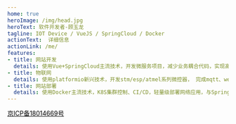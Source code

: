 ```yaml
---
home: true
heroImage: /img/head.jpg
heroText: 软件开发者-顾玉龙
tagline: IOT Device / VueJS / SpringCloud / Docker
actionText:  详细信息
actionLink: /me/
features:
- title: 网站开发
  details: 使用Vue+SpringCloud主流技术，开发微服务项目，减少业务耦合代码，实现高可用，高性能，高并发
- title: 物联网
  details: 使用platformio新兴技术，开发stm/esp/atmel系列微控器， 完成mqtt、websocket、webusb、ble小程序等项目
- title: 网站部署
  details: 使用Docker主流技术，K8S集群控制、CI/CD，轻量级部署网络应用，与SpringCloud生态融为一体。
---
```

<div class="footer">
    <div class="copyright"></div>
    <script type="text/javascript">
        document.getElementsByClassName('copyright')[0].innerHTML=`©2016-{{new Date().getFullYear()}} lengmang.net 版权所有`;
    </script>
    <div><a href="https://beian.miit.gov.cn/" target="_blank" style="color: #000000">京ICP备18014669号</a></div>
</div>

